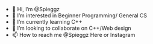 - 👋 Hi, I’m @Spieggz
- 👀 I’m interested in Beginner Programming/ General CS
- 🌱 I’m currently learning C++
- 💞️ I’m looking to collaborate on C++/Web design
- 📫 How to reach me @Spieggz Here or Instagram

<!---
Spieggz/Spieggz is a ✨ special ✨ repository because its `README.md` (this file) appears on your GitHub profile.
You can click the Preview link to take a look at your changes.
--->
